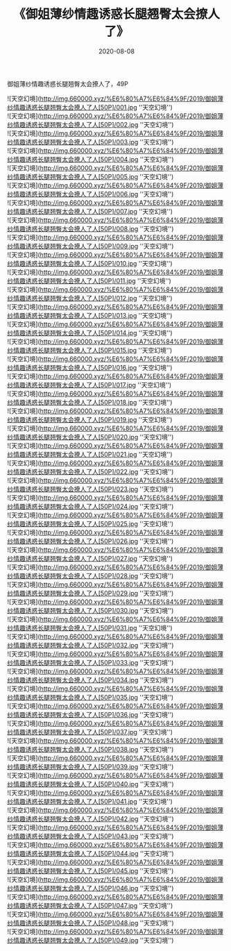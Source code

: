 ﻿---
layout: post
title:  《御姐薄纱情趣诱惑长腿翘臀太会撩人了》
date:   2020-08-08
img: http://img.660000.xyz/%E6%80%A7%E6%84%9F/2019/御姐薄纱情趣诱惑长腿翘臀太会撩人了人[50P]/000.jpg
categories: [美女, 性感, 泳衣]
---

御姐薄纱情趣诱惑长腿翘臀太会撩人了，49P

![天空幻境](http://img.660000.xyz/%E6%80%A7%E6%84%9F/2019/御姐薄纱情趣诱惑长腿翘臀太会撩人了人[50P]/001.jpg ''天空幻境'') <br>
![天空幻境](http://img.660000.xyz/%E6%80%A7%E6%84%9F/2019/御姐薄纱情趣诱惑长腿翘臀太会撩人了人[50P]/002.jpg ''天空幻境'') <br>
![天空幻境](http://img.660000.xyz/%E6%80%A7%E6%84%9F/2019/御姐薄纱情趣诱惑长腿翘臀太会撩人了人[50P]/003.jpg ''天空幻境'') <br>
![天空幻境](http://img.660000.xyz/%E6%80%A7%E6%84%9F/2019/御姐薄纱情趣诱惑长腿翘臀太会撩人了人[50P]/004.jpg ''天空幻境'') <br>
![天空幻境](http://img.660000.xyz/%E6%80%A7%E6%84%9F/2019/御姐薄纱情趣诱惑长腿翘臀太会撩人了人[50P]/005.jpg ''天空幻境'') <br>
![天空幻境](http://img.660000.xyz/%E6%80%A7%E6%84%9F/2019/御姐薄纱情趣诱惑长腿翘臀太会撩人了人[50P]/006.jpg ''天空幻境'') <br>
![天空幻境](http://img.660000.xyz/%E6%80%A7%E6%84%9F/2019/御姐薄纱情趣诱惑长腿翘臀太会撩人了人[50P]/007.jpg ''天空幻境'') <br>
![天空幻境](http://img.660000.xyz/%E6%80%A7%E6%84%9F/2019/御姐薄纱情趣诱惑长腿翘臀太会撩人了人[50P]/008.jpg ''天空幻境'') <br>
![天空幻境](http://img.660000.xyz/%E6%80%A7%E6%84%9F/2019/御姐薄纱情趣诱惑长腿翘臀太会撩人了人[50P]/009.jpg ''天空幻境'') <br>
![天空幻境](http://img.660000.xyz/%E6%80%A7%E6%84%9F/2019/御姐薄纱情趣诱惑长腿翘臀太会撩人了人[50P]/010.jpg ''天空幻境'') <br>
![天空幻境](http://img.660000.xyz/%E6%80%A7%E6%84%9F/2019/御姐薄纱情趣诱惑长腿翘臀太会撩人了人[50P]/011.jpg ''天空幻境'') <br>
![天空幻境](http://img.660000.xyz/%E6%80%A7%E6%84%9F/2019/御姐薄纱情趣诱惑长腿翘臀太会撩人了人[50P]/012.jpg ''天空幻境'') <br>
![天空幻境](http://img.660000.xyz/%E6%80%A7%E6%84%9F/2019/御姐薄纱情趣诱惑长腿翘臀太会撩人了人[50P]/013.jpg ''天空幻境'') <br>
![天空幻境](http://img.660000.xyz/%E6%80%A7%E6%84%9F/2019/御姐薄纱情趣诱惑长腿翘臀太会撩人了人[50P]/014.jpg ''天空幻境'') <br>
![天空幻境](http://img.660000.xyz/%E6%80%A7%E6%84%9F/2019/御姐薄纱情趣诱惑长腿翘臀太会撩人了人[50P]/015.jpg ''天空幻境'') <br>
![天空幻境](http://img.660000.xyz/%E6%80%A7%E6%84%9F/2019/御姐薄纱情趣诱惑长腿翘臀太会撩人了人[50P]/016.jpg ''天空幻境'') <br>
![天空幻境](http://img.660000.xyz/%E6%80%A7%E6%84%9F/2019/御姐薄纱情趣诱惑长腿翘臀太会撩人了人[50P]/017.jpg ''天空幻境'') <br>
![天空幻境](http://img.660000.xyz/%E6%80%A7%E6%84%9F/2019/御姐薄纱情趣诱惑长腿翘臀太会撩人了人[50P]/018.jpg ''天空幻境'') <br>
![天空幻境](http://img.660000.xyz/%E6%80%A7%E6%84%9F/2019/御姐薄纱情趣诱惑长腿翘臀太会撩人了人[50P]/019.jpg ''天空幻境'') <br>
![天空幻境](http://img.660000.xyz/%E6%80%A7%E6%84%9F/2019/御姐薄纱情趣诱惑长腿翘臀太会撩人了人[50P]/020.jpg ''天空幻境'') <br>
![天空幻境](http://img.660000.xyz/%E6%80%A7%E6%84%9F/2019/御姐薄纱情趣诱惑长腿翘臀太会撩人了人[50P]/021.jpg ''天空幻境'') <br>
![天空幻境](http://img.660000.xyz/%E6%80%A7%E6%84%9F/2019/御姐薄纱情趣诱惑长腿翘臀太会撩人了人[50P]/022.jpg ''天空幻境'') <br>
![天空幻境](http://img.660000.xyz/%E6%80%A7%E6%84%9F/2019/御姐薄纱情趣诱惑长腿翘臀太会撩人了人[50P]/023.jpg ''天空幻境'') <br>
![天空幻境](http://img.660000.xyz/%E6%80%A7%E6%84%9F/2019/御姐薄纱情趣诱惑长腿翘臀太会撩人了人[50P]/024.jpg ''天空幻境'') <br>
![天空幻境](http://img.660000.xyz/%E6%80%A7%E6%84%9F/2019/御姐薄纱情趣诱惑长腿翘臀太会撩人了人[50P]/025.jpg ''天空幻境'') <br>
![天空幻境](http://img.660000.xyz/%E6%80%A7%E6%84%9F/2019/御姐薄纱情趣诱惑长腿翘臀太会撩人了人[50P]/026.jpg ''天空幻境'') <br>
![天空幻境](http://img.660000.xyz/%E6%80%A7%E6%84%9F/2019/御姐薄纱情趣诱惑长腿翘臀太会撩人了人[50P]/027.jpg ''天空幻境'') <br>
![天空幻境](http://img.660000.xyz/%E6%80%A7%E6%84%9F/2019/御姐薄纱情趣诱惑长腿翘臀太会撩人了人[50P]/028.jpg ''天空幻境'') <br>
![天空幻境](http://img.660000.xyz/%E6%80%A7%E6%84%9F/2019/御姐薄纱情趣诱惑长腿翘臀太会撩人了人[50P]/029.jpg ''天空幻境'') <br>
![天空幻境](http://img.660000.xyz/%E6%80%A7%E6%84%9F/2019/御姐薄纱情趣诱惑长腿翘臀太会撩人了人[50P]/030.jpg ''天空幻境'') <br>
![天空幻境](http://img.660000.xyz/%E6%80%A7%E6%84%9F/2019/御姐薄纱情趣诱惑长腿翘臀太会撩人了人[50P]/031.jpg ''天空幻境'') <br>
![天空幻境](http://img.660000.xyz/%E6%80%A7%E6%84%9F/2019/御姐薄纱情趣诱惑长腿翘臀太会撩人了人[50P]/032.jpg ''天空幻境'') <br>
![天空幻境](http://img.660000.xyz/%E6%80%A7%E6%84%9F/2019/御姐薄纱情趣诱惑长腿翘臀太会撩人了人[50P]/033.jpg ''天空幻境'') <br>
![天空幻境](http://img.660000.xyz/%E6%80%A7%E6%84%9F/2019/御姐薄纱情趣诱惑长腿翘臀太会撩人了人[50P]/034.jpg ''天空幻境'') <br>
![天空幻境](http://img.660000.xyz/%E6%80%A7%E6%84%9F/2019/御姐薄纱情趣诱惑长腿翘臀太会撩人了人[50P]/035.jpg ''天空幻境'') <br>
![天空幻境](http://img.660000.xyz/%E6%80%A7%E6%84%9F/2019/御姐薄纱情趣诱惑长腿翘臀太会撩人了人[50P]/036.jpg ''天空幻境'') <br>
![天空幻境](http://img.660000.xyz/%E6%80%A7%E6%84%9F/2019/御姐薄纱情趣诱惑长腿翘臀太会撩人了人[50P]/037.jpg ''天空幻境'') <br>
![天空幻境](http://img.660000.xyz/%E6%80%A7%E6%84%9F/2019/御姐薄纱情趣诱惑长腿翘臀太会撩人了人[50P]/038.jpg ''天空幻境'') <br>
![天空幻境](http://img.660000.xyz/%E6%80%A7%E6%84%9F/2019/御姐薄纱情趣诱惑长腿翘臀太会撩人了人[50P]/039.jpg ''天空幻境'') <br>
![天空幻境](http://img.660000.xyz/%E6%80%A7%E6%84%9F/2019/御姐薄纱情趣诱惑长腿翘臀太会撩人了人[50P]/040.jpg ''天空幻境'') <br>
![天空幻境](http://img.660000.xyz/%E6%80%A7%E6%84%9F/2019/御姐薄纱情趣诱惑长腿翘臀太会撩人了人[50P]/041.jpg ''天空幻境'') <br>
![天空幻境](http://img.660000.xyz/%E6%80%A7%E6%84%9F/2019/御姐薄纱情趣诱惑长腿翘臀太会撩人了人[50P]/042.jpg ''天空幻境'') <br>
![天空幻境](http://img.660000.xyz/%E6%80%A7%E6%84%9F/2019/御姐薄纱情趣诱惑长腿翘臀太会撩人了人[50P]/043.jpg ''天空幻境'') <br>
![天空幻境](http://img.660000.xyz/%E6%80%A7%E6%84%9F/2019/御姐薄纱情趣诱惑长腿翘臀太会撩人了人[50P]/044.jpg ''天空幻境'') <br>
![天空幻境](http://img.660000.xyz/%E6%80%A7%E6%84%9F/2019/御姐薄纱情趣诱惑长腿翘臀太会撩人了人[50P]/045.jpg ''天空幻境'') <br>
![天空幻境](http://img.660000.xyz/%E6%80%A7%E6%84%9F/2019/御姐薄纱情趣诱惑长腿翘臀太会撩人了人[50P]/046.jpg ''天空幻境'') <br>
![天空幻境](http://img.660000.xyz/%E6%80%A7%E6%84%9F/2019/御姐薄纱情趣诱惑长腿翘臀太会撩人了人[50P]/047.jpg ''天空幻境'') <br>
![天空幻境](http://img.660000.xyz/%E6%80%A7%E6%84%9F/2019/御姐薄纱情趣诱惑长腿翘臀太会撩人了人[50P]/048.jpg ''天空幻境'') <br>
![天空幻境](http://img.660000.xyz/%E6%80%A7%E6%84%9F/2019/御姐薄纱情趣诱惑长腿翘臀太会撩人了人[50P]/049.jpg ''天空幻境'') <br>
